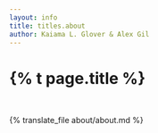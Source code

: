 ```yaml
---
layout: info
title: titles.about
author: Kaiama L. Glover & Alex Gil
---
```


<h1 class="page-title">{% t page.title %}</h1>
<br>

{% translate_file about/about.md %}